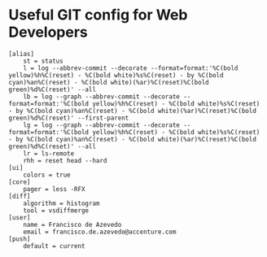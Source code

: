 # Useful GIT config for Web Developers


    [alias]
    	st = status
    	l = log --abbrev-commit --decorate --format=format:'%C(bold yellow)%h%C(reset) - %C(bold white)%s%C(reset) - by %C(bold cyan)%an%C(reset) - %C(bold white)(%ar)%C(reset)%C(bold green)%d%C(reset)' --all
    	lb = log --graph --abbrev-commit --decorate --format=format:'%C(bold yellow)%h%C(reset) - %C(bold white)%s%C(reset) - by %C(bold cyan)%an%C(reset) - %C(bold white)(%ar)%C(reset)%C(bold green)%d%C(reset)' --first-parent
    	lg = log --graph --abbrev-commit --decorate --format=format:'%C(bold yellow)%h%C(reset) - %C(bold white)%s%C(reset) - by %C(bold cyan)%an%C(reset) - %C(bold white)(%ar)%C(reset)%C(bold green)%d%C(reset)' --all
    	lr = ls-remote
    	rhh = reset head --hard
    [ui]
    	colors = true
    [core]
    	pager = less -RFX
    [diff]
    	algorithm = histogram
    	tool = vsdiffmerge
    [user]
    	name = Francisco de Azevedo
    	email = francisco.de.azevedo@accenture.com
    [push]
    	default = current
